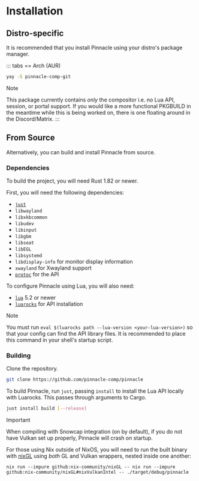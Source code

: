 # Installation

## Distro-specific

It is recommended that you install Pinnacle using your distro's package manager.

::: tabs
== Arch (AUR)
```sh
yay -S pinnacle-comp-git
```
> [!NOTE]
> This package currently contains *only* the compositor i.e. no Lua API, session, or portal support.
> If you would like a more functional PKGBUILD in the meantime while this is being worked on,
> there is one floating around in the Discord/Matrix.
:::

## From Source

Alternatively, you can build and install Pinnacle from source.

### Dependencies

To build the project, you will need Rust 1.82 or newer.

First, you will need the following dependencies:
- [`just`](https://github.com/casey/just)
- `libwayland`
- `libxkbcommon`
- `libudev`
- `libinput`
- `libgbm`
- `libseat`
- `libEGL`
- `libsystemd`
- `libdisplay-info` for monitor display information
- `xwayland` for Xwayland support
- [`protoc`](https://grpc.io/docs/protoc-installation/) for the API

To configure Pinnacle using Lua, you will also need:
- [`lua`](https://www.lua.org/) 5.2 or newer
- [`luarocks`](https://luarocks.org/) for API installation

> [!NOTE]
> You must run `eval $(luarocks path --lua-version <your-lua-version>)` so that your config can find the API
> library files. It is recommended to place this command in your shell's startup script.

### Building

Clone the repository.
```sh
git clone https://github.com/pinnacle-comp/pinnacle
```

To build Pinnacle, run `just`, passing `install` to install the Lua API locally with Luarocks.
This passes through arguments to Cargo.
```sh
just install build [--release]
```

> [!IMPORTANT]
> When compiling with Snowcap integration (on by default), if you do not have Vulkan set up properly,
> Pinnacle will crash on startup.
>
> For those using Nix outside of NixOS, you will need to run the built binary
> with [nixGL](https://github.com/nix-community/nixGL) using *both* GL and Vulkan wrappers, nested inside one another:
> ```
> nix run --impure github:nix-community/nixGL -- nix run --impure github:nix-community/nixGL#nixVulkanIntel -- ./target/debug/pinnacle
> ```
